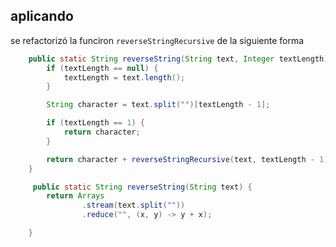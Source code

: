 ## aplicando 


se refactorizó la funciron `reverseStringRecursive` de la siguiente forma
```java
    public static String reverseString(String text, Integer textLength) {
        if (textLength == null) {
            textLength = text.length();
        }

        String character = text.split("")[textLength - 1];

        if (textLength == 1) {
            return character;
        }

        return character + reverseStringRecursive(text, textLength - 1);
    }

```


```java
     public static String reverseString(String text) {
        return Arrays
                .stream(text.split(""))
                .reduce("", (x, y) -> y + x);

    }
```